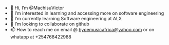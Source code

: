 - 👋 Hi, I’m @MachisuVictor
- 👀 I’m interested in learning and accessing more on software engineering
- 🌱 I’m currently learning Software engineering at ALX 
- 💞️ I’m looking to collaborate on github
- 📫 How to reach me on email @ hypemusicafrica@yahoo.com or on whatapp at +254768422988
 
<!---
MachisuVictor/MachisuVictor is a ✨ special ✨ repository because its `README.md` (this file) appears on your GitHub profile.
You can click the Preview link to take a look at your changes.
--->
